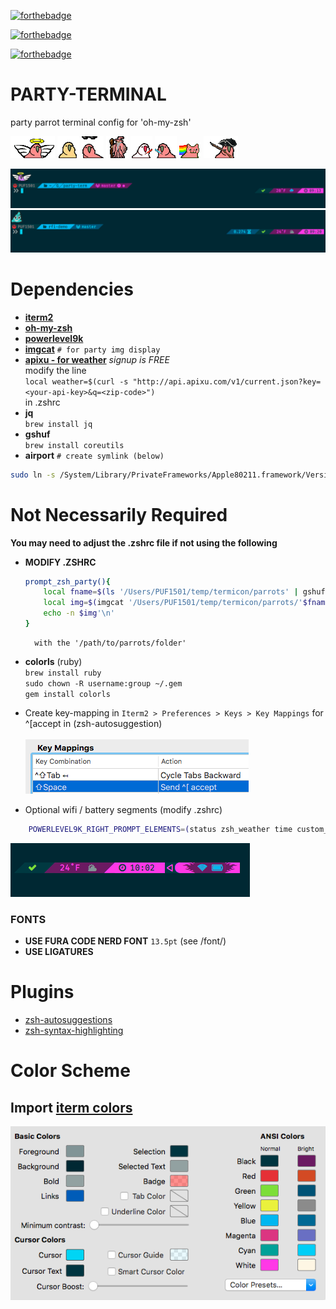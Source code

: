
[![forthebadge](http://forthebadge.com/images/badges/designed-in-ms-paint.svg)](http://forthebadge.com)

[![forthebadge](http://forthebadge.com/images/badges/uses-badges.svg)](http://forthebadge.com)

[![forthebadge](http://forthebadge.com/images/badges/certified-steve-bruhle.svg)](http://forthebadge.com)

# PARTY-TERMINAL
party parrot terminal config for 'oh-my-zsh'

![parrot](parrots/angelparrot.gif) ![parrot](parrots/discoparrot.gif)
![parrot](parrots/dealwithitparrot.gif) ![parrot](parrots/party-wizard.gif)
![parrot](parrots/sithparrot.gif) ![parrot](parrots/jediparrot.gif)
![parrot](parrots/nyanparrot.gif) ![parrot](parrots/revolutionparrot.gif)

![party-term](img/term-preview.png)
![party-term](img/term-preview2.png)


# Dependencies

- **[iterm2](https://iterm2.com/documentation-images.html)**
- **[oh-my-zsh](http://ohmyz.sh/)**
- **[powerlevel9k](https://github.com/bhilburn/powerlevel9k#command_execution_time)**
- **[imgcat](https://iterm2.com/documentation-images.html)** `# for party img display`
- **[apixu - for weather](https://www.apixu.com/)** *signup is FREE* <br>
    modify the line <br>`local weather=$(curl -s "http://api.apixu.com/v1/current.json?key=<your-api-key>&q=<zip-code>")`<br> in .zshrc
- **jq**        
    `brew install jq`
- **gshuf**     
    `brew install coreutils`
- **airport** `# create symlink (below)`
```bash
sudo ln -s /System/Library/PrivateFrameworks/Apple80211.framework/Versions/Current/Resources/airport /usr/local/bin/airport
```

# Not Necessarily Required
**You may need to adjust the .zshrc file if not using the following**

- **MODIFY .ZSHRC**
    ```bash
    prompt_zsh_party(){
        local fname=$(ls '/Users/PUF1501/temp/termicon/parrots' | gshuf -n 1)
        local img=$(imgcat '/Users/PUF1501/temp/termicon/parrots/'$fname)
        echo -n $img'\n'
    }
    ```
        with the '/path/to/parrots/folder'

- **colorls** (ruby) <br>
    `brew install ruby` <br>
    `sudo chown -R username:group ~/.gem` <br>
    `gem install colorls`
- Create key-mapping in `Iterm2 > Preferences > Keys > Key Mappings` for ^[accept in (zsh-autosuggestion) <br><br>
![key-map](img/key-map.png)


- Optional wifi / battery segments (modify .zshrc)
```bash
    POWERLEVEL9K_RIGHT_PROMPT_ELEMENTS=(status zsh_weather time custom_internet_signal zsh_battery_level)
``` 
![wifi-battery](img/wifi-battery.png)

### FONTS
- **USE FURA CODE NERD FONT** `13.5pt` (see /font/)
- **USE LIGATURES**

# Plugins

- [zsh-autosuggestions](https://github.com/zsh-users/zsh-autosuggestions)
- [zsh-syntax-highlighting](https://github.com/zsh-users/zsh-syntax-highlighting/blob/master/INSTALL.md)



# Color Scheme

## Import [iterm colors](solarized-neon.itermcolors)

![iterm colors](img/term-colors.png)